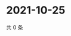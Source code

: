 # 2021-10-25

共 0 条

<!-- BEGIN WEIBO -->
<!-- 最后更新时间 Mon Oct 25 2021 16:10:30 GMT+0800 (China Standard Time) -->

<!-- END WEIBO -->
